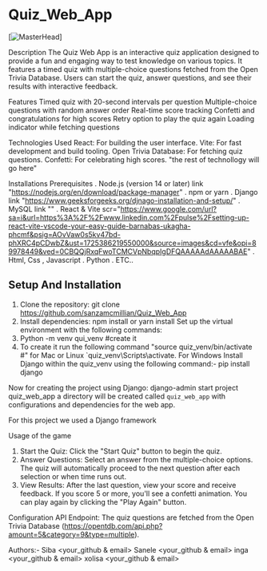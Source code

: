 # Quiz_Web_App

[![MasterHead](https://media.giphy.com/media/5LXt21ZbLjO21UnIKi/giphy.gif?cid=ecf05e4773dwwxg4acvvbue2ju1397ntqbbv22vxo8vm8vxz&ep=v1_gifs_related&rid=giphy.gif&ct=gif)]

Description
The Quiz Web App is an interactive quiz application designed to provide a fun and engaging way to test knowledge on various topics. It features a timed quiz with multiple-choice questions fetched from the Open Trivia Database. Users can start the quiz, answer questions, and see their results with interactive feedback.

Features
Timed quiz with 20-second intervals per question
Multiple-choice questions with random answer order
Real-time score tracking
Confetti and congratulations for high scores
Retry option to play the quiz again
Loading indicator while fetching questions

Technologies Used
React: For building the user interface.
Vite: For fast development and build tooling.
Open Trivia Database: For fetching quiz questions.
Confetti: For celebrating high scores.
"the rest of technollogy will go here"

Installations
Prerequisites
. Node.js (version 14 or later) link "https://nodejs.org/en/download/package-manager" 
. npm or yarn
. Django link "https://www.geeksforgeeks.org/djnago-installation-and-setup/"
. MySQL link ""
. React & Vite  scr="https://www.google.com/url?sa=i&url=https%3A%2F%2Fwww.linkedin.com%2Fpulse%2Fsetting-up-react-vite-vscode-your-easy-guide-barnabas-ukagha-phcmf&psig=AOvVaw0s5kv47bd-phXRC4pCDwbZ&ust=1725386219550000&source=images&cd=vfe&opi=89978449&ved=0CBQQjRxqFwoTCMCVpNbqpIgDFQAAAAAdAAAAABAE"
. Html, Css , Javascript
. Python 
. ETC..

## Setup And Installation
1. Clone the repository:
  git clone <https://github.com/sanzamcmillian/Quiz_Web_App>
2. Install dependencies:
   npm install or
   yarn install
Set up the virtual environment with the following commands:
1. Python -m venv qui_venv
   #create it
2. To create it run the following command "source quiz_venv/bin/activate #" for Mac or Linux `quiz_venv\Scripts\activate.
For Windows
Install Django within the quiz_venv using the following command:-
pip install django

Now  for creating the project using Django:
django-admin start project quiz_web_app
a directory will be created called `quiz_web_app` with configurations and dependencies for the web app.



 For this project we used a Django framework
 
Usage of the game
1. Start the Quiz: Click the "Start Quiz" button to begin the quiz.
2. Answer Questions: Select an answer from the multiple-choice options. The quiz will automatically proceed to the next question after each selection or when time runs out.
3. View Results: After the last question, view your score and receive feedback. If you score 5 or more, you'll see a confetti animation. You can play again by clicking the "Play Again" button.

Configuration
API Endpoint: The quiz questions are fetched from the Open Trivia Database (https://opentdb.com/api.php?amount=5&category=9&type=multiple).

Authors:-
Siba <your_github & email>
Sanele <your_github & email>
inga  <your_github & email>
xolisa <your_github & email>
